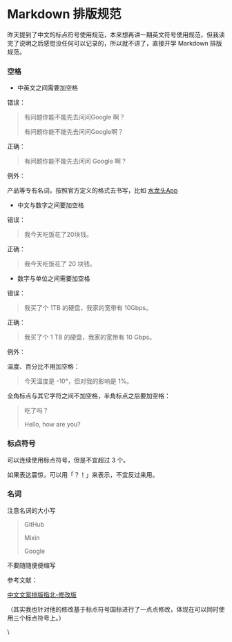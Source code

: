 # Markdown 排版规范

昨天提到了中文的标点符号使用规范，本来想再讲一期英文符号使用规范，但我读完了说明之后感觉没任何可以记录的，所以就不讲了，直接开学 Markdown 排版规范。

### 空格

* 中英文之间需要加空格

错误：

> 有问题你能不能先去问问Google 啊？
>
> 有问题你能不能先去问问Google啊？

正确：

> 有问题你能不能先去问问 Google 啊？

例外：

产品等专有名词，按照官方定义的格式去书写，比如 [水龙头App](https://app.exinearn.com/invite/6GAKFZ?source=poster)

* 中文与数字之间要加空格

错误：

> 我今天吃饭花了20块钱。

正确：

> 我今天吃饭花了 20 块钱。

* 数字与单位之间需要加空格

错误：

> 我买了个 1TB 的硬盘，我家的宽带有 10Gbps。

正确：

> 我买了个 1 TB 的硬盘，我家的宽带有 10 Gbps。

例外：

温度、百分比不用加空格：

> 今天温度是 -10°，但对我的影响是 1%。

全角标点与其它字符之间不加空格，半角标点之后要加空格：

> 吃了吗？
>
> Hello, how are you?

### 标点符号

可以连续使用标点符号，但是不宜超过 3 个。

如果表达震惊，可以用「？！」来表示，不宜反过来用。

### 名词

注意名词的大小写

> GitHub
>
> Mixin
>
> Google

不要随随便便缩写

参考文献：

[中文文案排版指北-修改版](https://github.com/sparanoid/chinese-copywriting-guidelines)

（其实我也针对他的修改基于标点符号国标进行了一点点修改，体现在可以同时使用三个标点符号上。）

\

